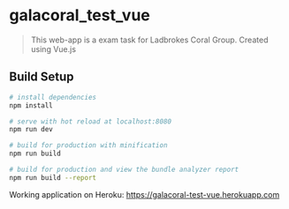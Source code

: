# galacoral_test_vue

> This web-app is a exam task for Ladbrokes Coral Group. Created using Vue.js

## Build Setup

``` bash
# install dependencies
npm install

# serve with hot reload at localhost:8080
npm run dev

# build for production with minification
npm run build

# build for production and view the bundle analyzer report
npm run build --report
```

Working application on Heroku: https://galacoral-test-vue.herokuapp.com
